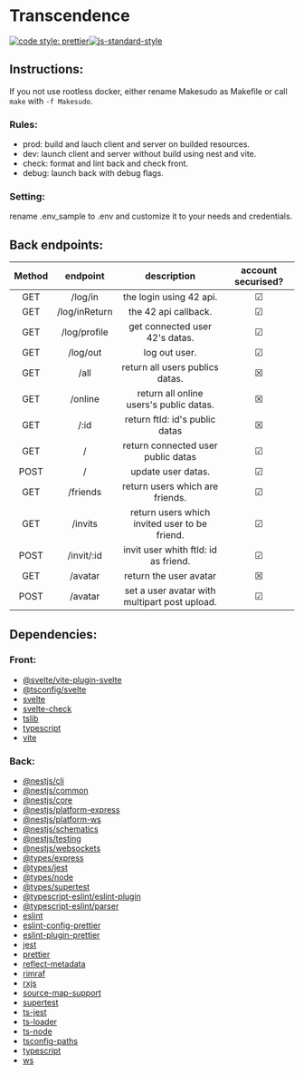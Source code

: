 # Transcendence
[![code style: prettier](https://img.shields.io/badge/code_style-prettier-ff69b4.svg?style=flat-square)](https://github.com/prettier/prettier)[![js-standard-style](https://cdn.rawgit.com/standard/standard/master/badge.svg)](http://standardjs.com)


## Instructions:

If you not use rootless docker, either rename Makesudo as Makefile or call `make` with `-f Makesudo`.
### Rules:
- prod: build and lauch client and server on builded resources.
- dev: launch client and server without build using nest and vite. 
- check: format and lint back and check front.
- debug: launch back with debug flags.

### Setting:
rename .env_sample to .env and customize it to your needs and credentials.

## Back endpoints:
|Method|endpoint|description|account securised?|
|:---:|:---:|:---:|:---:|
|GET |/log/in       |the login using 42 api.|☑|
|GET |/log/inReturn |the 42 api callback.|☑|
|GET |/log/profile  |get connected user 42's datas.|☑|
|GET |/log/out      |log out user.|☑|
|GET |/all          |return all users publics datas.|☒|
|GET |/online       |return all online users's public datas.|☒|
|GET |/:id          |return ftId: id's public datas|☒|
|GET |/             |return connected user public datas|☑|
|POST|/             |update user datas.|☑|
|GET |/friends      |return users which are friends.|☑|
|GET |/invits       |return users which invited user to be friend.|☑|
|POST|/invit/:id    |invit user whith ftId: id as friend.|☑|
|GET |/avatar       |return the user avatar|☒|
|POST|/avatar       |set a user avatar with multipart post upload.|☑|

## Dependencies:

### Front:
- [@svelte/vite-plugin-svelte](https://www.npmjs.com/package/@sveltejs/vite-plugin-svelte)
- [@tsconfig/svelte](https://www.npmjs.com/package/@tsconfig/svelte)
- [svelte](https://www.npmjs.com/package/svelte)
- [svelte-check](https://www.npmjs.com/package/svelte-check)
- [tslib](https://www.npmjs.com/package/tslib)
- [typescript](https://www.npmjs.com/package/typescript)
- [vite](https://www.npmjs.com/package/vite)

### Back:
- [@nestjs/cli](https://www.npmjs.com/package/@nestjs/cli)
- [@nestjs/common](https://www.npmjs.com/package/@nestjs/common)
- [@nestjs/core](https://www.npmjs.com/package/@nestjs/core)
- [@nestjs/platform-express](https://www.npmjs.com/package/@nestjs/platform-express)
- [@nestjs/platform-ws](https://www.npmjs.com/package/@nestjs/platform-ws)
- [@nestjs/schematics](https://www.npmjs.com/package/@nestjs/schematics)
- [@nestjs/testing](https://www.npmjs.com/package/@nestjs/testing)
- [@nestjs/websockets](https://www.npmjs.com/package/@nestjs/websockets)
- [@types/express](https://www.npmjs.com/package/@types/express)
- [@types/jest](https://www.npmjs.com/package/@types/jest)
- [@types/node](https://www.npmjs.com/package/@types/node)
- [@types/supertest](https://www.npmjs.com/package/@types/supertest)
- [@typescript-eslint/eslint-plugin](https://www.npmjs.com/package/@typescript-eslint/eslint-plugin)
- [@typescript-eslint/parser](https://www.npmjs.com/package/@typescript-eslint/parser)
- [eslint](https://www.npmjs.com/package/eslint)
- [eslint-config-prettier](https://www.npmjs.com/package/eslint-config-prettier)
- [eslint-plugin-prettier](https://www.npmjs.com/package/eslint-plugin-prettier)
- [jest](https://www.npmjs.com/package/jest)
- [prettier](https://www.npmjs.com/package/prettier)
- [reflect-metadata](https://www.npmjs.com/package/reflect-metadata)
- [rimraf](https://www.npmjs.com/package/rimraf)
- [rxjs](https://www.npmjs.com/package/rxjs)
- [source-map-support](https://www.npmjs.com/package/source-map-support)
- [supertest](https://www.npmjs.com/package/supertest)
- [ts-jest](https://www.npmjs.com/package/ts-jest)
- [ts-loader](https://www.npmjs.com/package/ts-loader)
- [ts-node](https://www.npmjs.com/package/ts-node)
- [tsconfig-paths](https://www.npmjs.com/package/tsconfig-paths)
- [typescript](https://www.npmjs.com/package/typescript)
- [ws](https://www.npmjs.com/package/ws)


